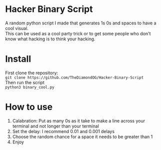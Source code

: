 # Hacker Binary Script
A random python script I made that generates 1s 0s and spaces to have a cool visual.\
This can be used as a cool party trick or to get some people who don't know what hacking is to think your hacking.
# Install
First clone the repository:\
`git clone https://github.com/TheDiamondOG/Hacker-Binary-Script`\
Then run the script\
`python3 binary_cool.py`
# How to use
1. Calabration: Put as many 0s as it take to make a line across your terminal and not longer than your terminal
2. Set the delay: I recommend 0.01 and 0.001 delays
3. Choose the random chance for a space it needs to be greater than 1
4. Enjoy
